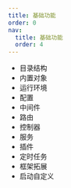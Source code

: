 ```yaml
---
title: 基础功能
order: 0
nav:
  title: 基础功能
  order: 4
---
```


- 目录结构
- 内置对象
- 运行环境
- 配置
- 中间件
- 路由
- 控制器
- 服务
- 插件
- 定时任务
- 框架拓展
- 启动自定义
